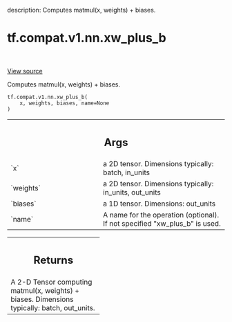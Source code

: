 description: Computes matmul(x, weights) + biases.

<div itemscope itemtype="http://developers.google.com/ReferenceObject">
<meta itemprop="name" content="tf.compat.v1.nn.xw_plus_b" />
<meta itemprop="path" content="Stable" />
</div>

# tf.compat.v1.nn.xw_plus_b

<!-- Insert buttons and diff -->

<table class="tfo-notebook-buttons tfo-api nocontent" align="left">

</table>

<a target="_blank" class="external" href="/code/stable/tensorflow/python/ops/nn_ops.py">View source</a>



Computes matmul(x, weights) + biases.


<pre class="devsite-click-to-copy prettyprint lang-py tfo-signature-link">
<code>tf.compat.v1.nn.xw_plus_b(
    x, weights, biases, name=None
)
</code></pre>



<!-- Placeholder for "Used in" -->


<!-- Tabular view -->
 <table class="responsive fixed orange">
<colgroup><col width="214px"><col></colgroup>
<tr><th colspan="2"><h2 class="add-link">Args</h2></th></tr>

<tr>
<td>
`x`<a id="x"></a>
</td>
<td>
a 2D tensor.  Dimensions typically: batch, in_units
</td>
</tr><tr>
<td>
`weights`<a id="weights"></a>
</td>
<td>
a 2D tensor.  Dimensions typically: in_units, out_units
</td>
</tr><tr>
<td>
`biases`<a id="biases"></a>
</td>
<td>
a 1D tensor.  Dimensions: out_units
</td>
</tr><tr>
<td>
`name`<a id="name"></a>
</td>
<td>
A name for the operation (optional).  If not specified
"xw_plus_b" is used.
</td>
</tr>
</table>



<!-- Tabular view -->
 <table class="responsive fixed orange">
<colgroup><col width="214px"><col></colgroup>
<tr><th colspan="2"><h2 class="add-link">Returns</h2></th></tr>
<tr class="alt">
<td colspan="2">
A 2-D Tensor computing matmul(x, weights) + biases.
Dimensions typically: batch, out_units.
</td>
</tr>

</table>

